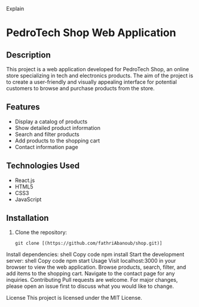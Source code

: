 Explain
# PedroTech Shop Web Application

## Description
This project is a web application developed for PedroTech Shop, an online store specializing in tech and electronics products. The aim of the project is to create a user-friendly and visually appealing interface for potential customers to browse and purchase products from the store.

## Features
- Display a catalog of products
- Show detailed product information
- Search and filter products
- Add products to the shopping cart
- Contact information page

## Technologies Used
- React.js
- HTML5
- CSS3
- JavaScript

## Installation
1. Clone the repository:
   ```shell
   git clone [(https://github.com/fathriAbanoub/shop.git)]
Install dependencies:
shell
Copy code
npm install
Start the development server:
shell
Copy code
npm start
Usage
Visit localhost:3000 in your browser to view the web application.
Browse products, search, filter, and add items to the shopping cart.
Navigate to the contact page for any inquiries.
Contributing
Pull requests are welcome. For major changes, please open an issue first to discuss what you would like to change.

License
This project is licensed under the MIT License.
